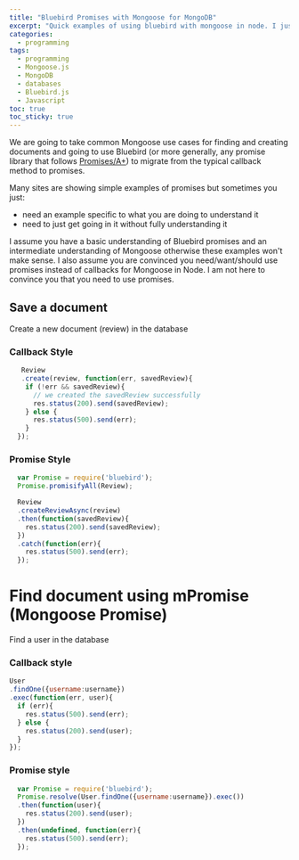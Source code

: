 ```yaml
---
title: "Bluebird Promises with Mongoose for MongoDB" 
excerpt: "Quick examples of using bluebird with mongoose in node. I just want to show you a couple common use cases to help you recognize how to use promises."
categories:
  - programming
tags:
  - programming
  - Mongoose.js
  - MongoDB
  - databases
  - Bluebird.js
  - Javascript
toc: true
toc_sticky: true
---
```

We are going to take common Mongoose use cases for finding and creating documents and going to use Bluebird (or more generally, any promise library that follows [Promises/A+](https://promisesaplus.com/implementations)) to migrate from the typical callback method to promises.

Many sites are showing simple examples of promises but sometimes you just: 

* need an example specific to what you are doing to understand it
* need to just get going in it without fully understanding it

I assume you have a basic understanding of Bluebird promises and an intermediate understanding of Mongoose otherwise these examples won't make sense. 
I also assume you are convinced you need/want/should use promises instead of callbacks for Mongoose in Node. I am not here to convince you that you need to use promises.

## Save a document
Create a new document (review) in the database
### Callback Style

```javascript
   Review
   .create(review, function(err, savedReview){
    if (!err && savedReview){
      // we created the savedReview successfully
      res.status(200).send(savedReview);
    } else {
      res.status(500).send(err);
    }
  });
```
### Promise Style

```javascript
  var Promise = require('bluebird');
  Promise.promisifyAll(Review);

  Review
  .createReviewAsync(review)
  .then(function(savedReview){
    res.status(200).send(savedReview);
  })
  .catch(function(err){
    res.status(500).send(err);
  });
```



# Find document using mPromise (Mongoose Promise)
Find a user in the database
### Callback style

```javascript
User
.findOne({username:username})
.exec(function(err, user){
  if (err){
    res.status(500).send(err);
  } else {
    res.status(200).send(user);
  }
});

```

### Promise style
```javascript
  var Promise = require('bluebird');
  Promise.resolve(User.findOne({username:username}).exec())
  .then(function(user){
    res.status(200).send(user);
  })
  .then(undefined, function(err){
    res.status(500).send(err);
  });
```